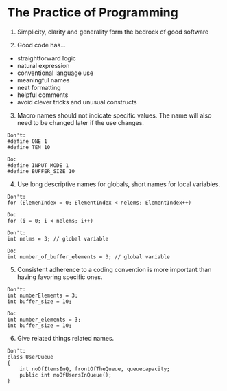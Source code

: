 # The Practice of Programming

1. Simplicity, clarity and generality form the bedrock of good software

2. Good code has...
  * straightforward logic
  * natural expression
  * conventional language use
  * meaningful names
  * neat formatting
  * helpful comments
  * avoid clever tricks and unusual constructs

3. Macro names should not indicate specific values. The name will also need to be changed later if the use changes.
```
Don't:
#define ONE 1
#define TEN 10

Do:
#define INPUT_MODE 1
#define BUFFER_SIZE 10
```

4. Use long descriptive names for globals, short names for local variables.
```
Don't:
for (ElemenIndex = 0; ElementIndex < nelems; ElementIndex++)

Do:
for (i = 0; i < nelems; i++)
```
```
Don't:
int nelms = 3; // global variable

Do:
int number_of_buffer_elements = 3; // global variable
```

5. Consistent adherence to a coding convention is more important than having favoring specific ones.
```
Don't:
int numberElements = 3;
int buffer_size = 10;

Do:
int number_elements = 3;
int buffer_size = 10;
```

6. Give related things related names.
```
Don't:
class UserQueue
{
    int noOfItemsInQ, frontOfTheQueue, queuecapacity;
    public int noOfUsersInQueue();
}
```

